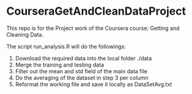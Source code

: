 # CourseraGetAndCleanDataProject

This repo is for the Project work of the Coursera course: Getting and Cleaning Data.

The script run_analysis.R will do the followings:

1) Download the required data into the local folder ./data
2) Merge the training and testing data
3) Filter out the mean and std field of the main data file
4) Do the averaging of the dataset in step 3 per column
5) Reformat the working file and save it locally as DataSetAvg.txt
